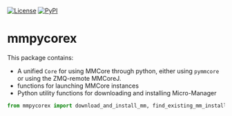 [![License](https://img.shields.io/pypi/l/mmpycorex.svg)](https://github.com/micro-manager/mmpycorex/raw/master/LICENSE)
[![PyPI](https://img.shields.io/pypi/v/mmpycorex.svg)](https://pypi.org/project/mmpycorex)

# mmpycorex

This package contains:
- A unified `Core` for using MMCore through python, either using `pymmcore` or using the ZMQ-remote MMCoreJ.
- functions for launching MMCore instances
- Python utility functions for downloading and installing Micro-Manager
```python
from mmpycorex import download_and_install_mm, find_existing_mm_install
```
   
